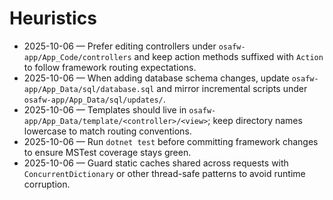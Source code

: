 # Heuristics

- 2025-10-06 — Prefer editing controllers under `osafw-app/App_Code/controllers` and keep action methods suffixed with `Action` to follow framework routing expectations.
- 2025-10-06 — When adding database schema changes, update `osafw-app/App_Data/sql/database.sql` and mirror incremental scripts under `osafw-app/App_Data/sql/updates/`.
- 2025-10-06 — Templates should live in `osafw-app/App_Data/template/<controller>/<view>`; keep directory names lowercase to match routing conventions.
- 2025-10-06 — Run `dotnet test` before committing framework changes to ensure MSTest coverage stays green.
- 2025-10-06 — Guard static caches shared across requests with `ConcurrentDictionary` or other thread-safe patterns to avoid runtime corruption.
